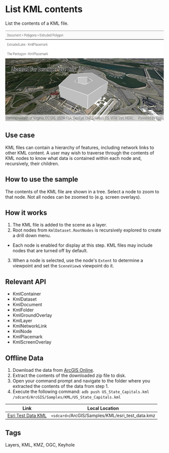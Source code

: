 # List KML contents

List the contents of a KML file.

![List KML contents App](list-kml-contents.png)

## Use case

KML files can contain a hierarchy of features, including network links to other KML content. A user may wish to traverse through the contents of KML nodes to know what data is contained within each node and, recursively, their children.

## How to use the sample

The contents of the KML file are shown in a tree. Select a node to zoom to that node. Not all nodes can be zoomed to (e.g. screen overlays).

## How it works

1. The KML file is added to the scene as a layer.
2. Root nodes from `KmlDataset.RootNodes` is recursively explored to create a drill down menu.
  * Each node is enabled for display at this step. KML files may include nodes that are turned off by default.
3. When a node is selected, use the node's `Extent` to determine a viewpoint and set the `SceneView`s viewpoint do it.

## Relevant API

* KmlContainer
* KmlDataset
* KmlDocument
* KmlFolder
* KmlGroundOverlay
* KmlLayer
* KmlNetworkLink
* KmlNode
* KmlPlacemark
* KmlScreenOverlay

## Offline Data
1. Download the data from [ArcGIS Online](https://arcgisruntime.maps.arcgis.com/home/item.html?id=da301cb122874d5497f8a8f6c81eb36e).
1. Extract the contents of the downloaded zip file to disk.
1. Open your command prompt and navigate to the folder where you extracted the contents of the data from step 1.
1. Execute the following command:
`adb push US_State_Capitals.kml /sdcard/ArcGIS/Samples/KML/US_State_Capitals.kml`


Link | Local Location
---------|-------|
|[Esri Test Data KML](https://arcgisruntime.maps.arcgis.com/home/item.html?id=da301cb122874d5497f8a8f6c81eb36e)| `<sdcard>`/ArcGIS/Samples/KML/esri_test_data.kmz|

## Tags

Layers, KML, KMZ, OGC, Keyhole
